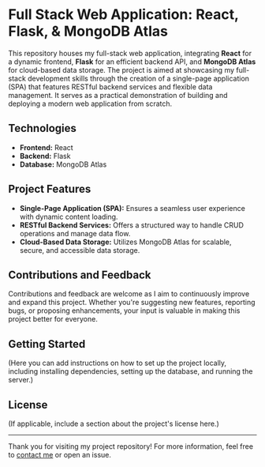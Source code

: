 # Full Stack Web Application: React, Flask, & MongoDB Atlas

This repository houses my full-stack web application, integrating **React** for a dynamic frontend, **Flask** for an efficient backend API, and **MongoDB Atlas** for cloud-based data storage. The project is aimed at showcasing my full-stack development skills through the creation of a single-page application (SPA) that features RESTful backend services and flexible data management. It serves as a practical demonstration of building and deploying a modern web application from scratch.

## Technologies

- **Frontend:** React
- **Backend:** Flask
- **Database:** MongoDB Atlas

## Project Features

- **Single-Page Application (SPA):** Ensures a seamless user experience with dynamic content loading.
- **RESTful Backend Services:** Offers a structured way to handle CRUD operations and manage data flow.
- **Cloud-Based Data Storage:** Utilizes MongoDB Atlas for scalable, secure, and accessible data storage.

## Contributions and Feedback

Contributions and feedback are welcome as I aim to continuously improve and expand this project. Whether you're suggesting new features, reporting bugs, or proposing enhancements, your input is valuable in making this project better for everyone.

## Getting Started

(Here you can add instructions on how to set up the project locally, including installing dependencies, setting up the database, and running the server.)

## License

(If applicable, include a section about the project's license here.)

---

Thank you for visiting my project repository! For more information, feel free to [contact me](mailto:your-email@example.com) or open an issue.
